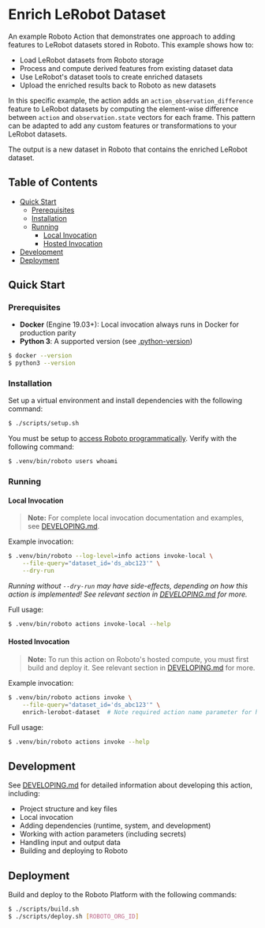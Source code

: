 # Enrich LeRobot Dataset

An example Roboto Action that demonstrates one approach to adding features to LeRobot datasets stored in Roboto. This example shows how to:
- Load LeRobot datasets from Roboto storage
- Process and compute derived features from existing dataset data
- Use LeRobot's dataset tools to create enriched datasets
- Upload the enriched results back to Roboto as new datasets

In this specific example, the action adds an `action_observation_difference` feature to LeRobot datasets by computing the element-wise difference between `action` and `observation.state` vectors for each frame. This pattern can be adapted to add any custom features or transformations to your LeRobot datasets.

The output is a new dataset in Roboto that contains the enriched LeRobot dataset.

## Table of Contents

- [Quick Start](#quick-start)
  - [Prerequisites](#prerequisites)
  - [Installation](#installation)
  - [Running](#running)
    - [Local Invocation](#local-invocation)
    - [Hosted Invocation](#hosted-invocation)
- [Development](#development)
- [Deployment](#deployment)

## Quick Start

### Prerequisites

- **Docker** (Engine 19.03+): Local invocation always runs in Docker for production parity
- **Python 3**: A supported version (see [.python-version](.python-version))

```bash
$ docker --version
$ python3 --version
```

### Installation

Set up a virtual environment and install dependencies with the following command:

```bash
$ ./scripts/setup.sh
```

You must be setup to [access Roboto programmatically](https://docs.roboto.ai/getting-started/programmatic-access.html). Verify with the following command:
```bash
$ .venv/bin/roboto users whoami
```

### Running

#### Local Invocation

> **Note:** For complete local invocation documentation and examples, see [DEVELOPING.md](DEVELOPING.md#invoking-locally).

Example invocation:
```bash
$ .venv/bin/roboto --log-level=info actions invoke-local \
    --file-query="dataset_id='ds_abc123'" \
    --dry-run
```


_Running without `--dry-run` may have side-effects, depending on how this action is implemented! See relevant section in [DEVELOPING.md](DEVELOPING.md#code-organization-best-practices) for more._

Full usage:
```bash
$ .venv/bin/roboto actions invoke-local --help
```

#### Hosted Invocation

> **Note:** To run this action on Roboto's hosted compute, you must first build and deploy it. See relevant section in [DEVELOPING.md](DEVELOPING.md#build-and-deployment) for more.

Example invocation:
```bash
$ .venv/bin/roboto actions invoke \
    --file-query="dataset_id='ds_abc123'" \
    enrich-lerobot-dataset  # Note required action name parameter for hosted invocation
```


Full usage:
```bash
$ .venv/bin/roboto actions invoke --help
```

## Development

See [DEVELOPING.md](DEVELOPING.md) for detailed information about developing this action, including:
- Project structure and key files
- Local invocation
- Adding dependencies (runtime, system, and development)
- Working with action parameters (including secrets)
- Handling input and output data
- Building and deploying to Roboto

## Deployment

Build and deploy to the Roboto Platform with the following commands:

```bash
$ ./scripts/build.sh
$ ./scripts/deploy.sh [ROBOTO_ORG_ID]
```
